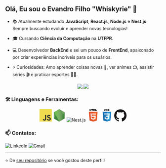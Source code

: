 ## Olá, Eu sou o Evandro Filho "Whiskyrie" 👋

- 📚 Atualmente estudando **JavaScript**, **React.js**, **Node.js** e **Nest.js**. Sempre buscando evoluir e aprender novas tecnologias!

- 🎓 Cursando **Ciência da Computação** na **UTFPR**.

- 💻 Desenvolvedor **BackEnd** e sei um pouco de **FrontEnd**, apaixonado por criar experiências incríveis para os usuários.

- ⚡ Curiosidades: Amo aprender coisas novas 🧠, ver animes 📺, assistir séries 🎬 e praticar esportes 🏋️‍♂️.

<p align="center">
  <a href="https://github.com/anuraghazra/convoychat">
    <img height="175" align="center" src="https://github-readme-stats.vercel.app/api/top-langs?username=Whiskyrie&layout=compact&langs_count=8&card_width=250&theme=shadow_red&border_radius=15" />
  </a>
  <a href="https://github.com/anuraghazra/github-readme-stats">
    <img height="175" align="center" src="https://github-readme-stats.vercel.app/api?username=Whiskyrie&show_icons=true&theme=shadow_red&border_radius=15" />
  </a>
</p>

### 🛠 Linguagens e Ferramentas:

<p align="center">
  <img alt="JavaScript" width="40" src="https://raw.githubusercontent.com/github/explore/80688e429a7d4ef2fca1e82350fe8e3517d3494d/topics/javascript/javascript.png" />
  <img alt="Node.js" width="40" src="https://raw.githubusercontent.com/github/explore/80688e429a7d4ef2fca1e82350fe8e3517d3494d/topics/nodejs/nodejs.png" />
  <img alt="Nest.js" width="40" src="https://nestjs.com/img/logo-small.svg" />
  <img alt="HTML5" width="40" src="https://raw.githubusercontent.com/github/explore/80688e429a7d4ef2fca1e82350fe8e3517d3494d/topics/html/html.png" />
  <img alt="CSS3" width="40" src="https://raw.githubusercontent.com/github/explore/80688e429a7d4ef2fca1e82350fe8e3517d3494d/topics/css/css.png" />
  <img alt="GitHub" width="40" src="https://raw.githubusercontent.com/github/explore/78df643247d429f6cc873026c0622819ad797942/topics/github/github.png" />
</p>

### 📫 Contatos:

[![LinkedIn](https://img.shields.io/badge/-LinkedIn-blue?style=flat&logo=Linkedin&logoColor=white)](https://www.linkedin.com/in/evandroropelattofilho/)
[![Gmail](https://img.shields.io/badge/-Gmail-c14438?style=flat&logo=Gmail&logoColor=white)](mailto:evandroropfilho@gmail.com)

---

⭐ De [seu repositório](https://github.com/Whiskyrie/Whiskyrie) se você gostou deste perfil!
